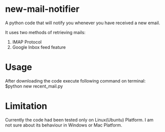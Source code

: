 # new-mail-notifier
A python code that will notify you whenever you have received a new email.

It uses two methods of retrieving mails:
  1) IMAP Protocol
  2) Google Inbox feed feature

# Usage 
  After downloading the code execute following command on terminal:
          $python new recent_mail.py
          
# Limitation
  Currently the code had been  tested only on Linux(Ubuntu) Platform. I am not sure about its behaviour in Windows or Mac Platform.
